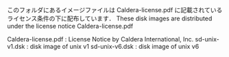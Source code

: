 このフォルダにあるイメージファイルは Caldera-license.pdf に記載されている
ライセンス条件の下に配布しています．
These disk images are distributed under the license notice Caldera-license.pdf

Caldera-license.pdf : License Notice by Caldera International, Inc.
sd-unix-v1.dsk : disk image of unix v1
sd-unix-v6.dsk : disk image of unix v6

